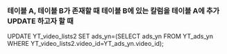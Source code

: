 ### 테이블 A, 테이블 B가 존재할 때 테이블 B에 있는 칼럼을 테이블 A에 추가 UPDATE 하고자 할 때

UPDATE YT_video_lists2 
   SET ads_yn=(SELECT ads_yn FROM YT_ads_yn WHERE YT_video_lists2.video_id=YT_ads_yn.video_id);
